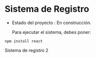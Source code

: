 <h1> Sistema de Registro</h1>

- Estado del proyecto : En construcción.

  Para ejecutar el sistema, debes poner:
  
```npm install react```

Sistema de registro 2
